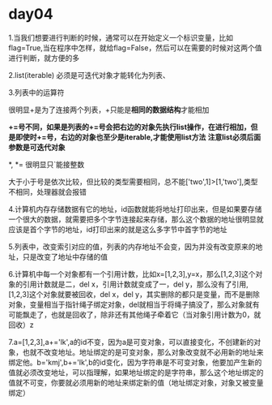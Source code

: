 # day04

1.当我们想要进行判断的时候，通常可以在开始定义一个标识变量，比如flag=True,当在程序中怎样，就给flag=False，然后可以在需要的时候对这两个值进行判断，就方便的多

2.list(iterable) 必须是可迭代对象才能转化为列表、

3.列表中的运算符

很明显+是为了连接两个列表，+只能是**相同的数据结构**才能相加

**+=号不同，如果是列表的+=号会把右边的对象先执行list操作，在进行相加，但是即使时+=号，右边的对象也至少是iterable,才能使用list方法**  **注意list必须后面参数是可迭代对象**

*, *= 很明显只`能接整数

大于小于号是依次比较，但比较的类型需要相同，总不能['two',1]>[1,'two'],类型不相同，处理器就会报错

4.计算机内存存储数据有它的地址，id函数就能将地址打印出来，但是如果要存储一个很大的数据，就需要把多个字节连接起来存储，那么这个数据的地址很明显就应该是首个字节的地址，id打印出来的就是这么多字节中首字节的地址 

5.列表中，改变索引对应的值，列表的内存地址不会变，因为并没有改变原来的地址，只是改变了地址中存储的值

6.计算机中每一个对象都有一个引用计数，比如x=[1,2,3],y=x，那么[1,2,3]这个对象的引用计数就是二，del x，引用计数就变成了一，del y，那么没有了引用,[1,2,3]这个对象就要被回收，del x，del y，其实删除的都只是变量，而不是删除对象，变量相当于指针绳子绑定对象，del就相当于将绳子搞没了，那么对象就有可能飘走了，也就是回收了，除非还有其他绳子牵着它（当对象引用计数为0，就回收）z

7.a=[1,2,3],a+='lk',a的id不变，因为a是可变对象，可以直接变化，不创建新的对象，也就不改变地址。地址绑定的是可变对象，那么对象改变就不必用新的地址来绑定他。b='kmj',b+='lk',b的id变化，因为字符串是不可变对象，他要加产生新的值就必须改变地址，可以指理解，如果地址绑定的是字符串，那么这个地址绑定的值就不可变，你要就必须用新的地址来绑定新的值（地址绑定对象，对象又被变量绑定）